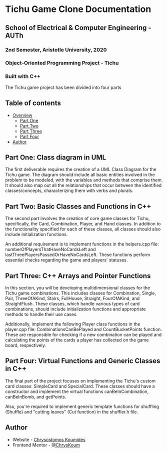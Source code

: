 # Tichu Game Clone Documentation

## School of Electrical & Computer Engineering - AUTh
### 2nd Semester, Aristotle University, 2020
### Object-Oriented Programming Project - Tichu
### Built with C++

The Tichu game project has been divided into four parts

## Table of contents

- [Overview](#overview)
  - [Part One](#part-one)
  - [Part Two](#part-two)
  - [Part Three](#part-three)
  - [Part Four](#part-four)
- [Author](#author)

## Part One: Class diagram in UML

The first deliverable requires the creation of a UML Class Diagram for the Tichu game. The diagram should include all basic entities involved in the problem to be modeled, with the variables and methods that comprise them. It should also map out all the relationships that occur between the identified classes/concepts, characterizing them with verbs and plurals.

## Part Two: Basic Classes and Functions in C++

The second part involves the creation of core game classes for Tichu, specifically, the Card, Combination, Player, and Hand classes. In addition to the functionality specified for each of these classes, all classes should also include initialization functions.

An additional requirement is to implement functions in the helpers.cpp file: numberOfPlayersThatHaveNoCardsLeft and lastThreePlayersPassedOrHaveNoCardsLeft. These functions perform essential checks regarding the game and players' statuses.

## Part Three: C++ Arrays and Pointer Functions

In this section, you will be developing multidimensional classes for the Tichu game combinations. This includes classes for Combination, Single, Pair, ThreeOfAKind, Stairs, FullHouse, Straight, FourOfAKind, and StraightFlush. These classes, which handle various types of card combinations, should include initialization functions and appropriate methods to handle their use cases.

Additionally, implement the following Player class functions in the player.cpp file: CombinationsCanBePlayed and CountBucketPoints function. These are responsible for checking if a new combination can be played and calculating the points of the cards a player has collected on the game board, respectively.

## Part Four: Virtual Functions and Generic Classes in C++

The final part of the project focuses on implementing the Tichu's custom card classes: SimpleCard and SpecialCard. These classes should have a constructor and implement the virtual functions canBeInCombination, canBeInBomb, and getPoints.

Also, you're required to implement generic template functions for shuffling (Shuffle) and "cutting leaves" (Cut function) in the shuffler.h file.

## Author

- Website - [Chrysostomos Koumides](https://chryskoum.github.io/ChrysK/)
- Frontend Mentor - [@ChrysKoum](https://www.frontendmentor.io/profile/ChrysKoum)
